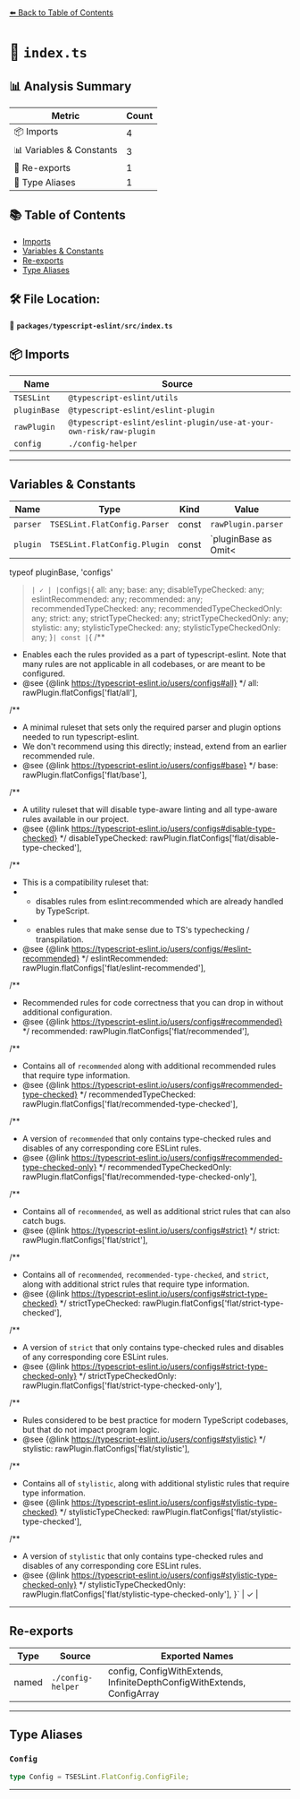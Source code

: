 [⬅️ Back to Table of Contents](../../../index.md)

# 📄 `index.ts`

## 📊 Analysis Summary

| Metric | Count |
|--------|-------|
| 📦 Imports | 4 |
| 📊 Variables & Constants | 3 |
| 🔄 Re-exports | 1 |
| 📑 Type Aliases | 1 |

## 📚 Table of Contents

- [Imports](#imports)
- [Variables & Constants](#variables-constants)
- [Re-exports](#re-exports)
- [Type Aliases](#type-aliases)

## 🛠️ File Location:
📂 **`packages/typescript-eslint/src/index.ts`**

## 📦 Imports

| Name | Source |
|------|--------|
| `TSESLint` | `@typescript-eslint/utils` |
| `pluginBase` | `@typescript-eslint/eslint-plugin` |
| `rawPlugin` | `@typescript-eslint/eslint-plugin/use-at-your-own-risk/raw-plugin` |
| `config` | `./config-helper` |


---

## Variables & Constants

| Name | Type | Kind | Value | Exported |
|------|------|------|-------|----------|
| `parser` | `TSESLint.FlatConfig.Parser` | const | `rawPlugin.parser` | ✓ |
| `plugin` | `TSESLint.FlatConfig.Plugin` | const | `pluginBase as Omit<
  typeof pluginBase,
  'configs'
>` | ✓ |
| `configs` | `{ all: any; base: any; disableTypeChecked: any; eslintRecommended: any; recommended: any; recommendedTypeChecked: any; recommendedTypeCheckedOnly: any; strict: any; strictTypeChecked: any; strictTypeCheckedOnly: any; stylistic: any; stylisticTypeChecked: any; stylisticTypeCheckedOnly: any; }` | const | `{
  /**
   * Enables each the rules provided as a part of typescript-eslint. Note that many rules are not applicable in all codebases, or are meant to be configured.
   * @see {@link https://typescript-eslint.io/users/configs#all}
   */
  all: rawPlugin.flatConfigs['flat/all'],

  /**
   * A minimal ruleset that sets only the required parser and plugin options needed to run typescript-eslint.
   * We don't recommend using this directly; instead, extend from an earlier recommended rule.
   * @see {@link https://typescript-eslint.io/users/configs#base}
   */
  base: rawPlugin.flatConfigs['flat/base'],

  /**
   * A utility ruleset that will disable type-aware linting and all type-aware rules available in our project.
   * @see {@link https://typescript-eslint.io/users/configs#disable-type-checked}
   */
  disableTypeChecked: rawPlugin.flatConfigs['flat/disable-type-checked'],

  /**
   * This is a compatibility ruleset that:
   * - disables rules from eslint:recommended which are already handled by TypeScript.
   * - enables rules that make sense due to TS's typechecking / transpilation.
   * @see {@link https://typescript-eslint.io/users/configs/#eslint-recommended}
   */
  eslintRecommended: rawPlugin.flatConfigs['flat/eslint-recommended'],

  /**
   * Recommended rules for code correctness that you can drop in without additional configuration.
   * @see {@link https://typescript-eslint.io/users/configs#recommended}
   */
  recommended: rawPlugin.flatConfigs['flat/recommended'],

  /**
   * Contains all of `recommended` along with additional recommended rules that require type information.
   * @see {@link https://typescript-eslint.io/users/configs#recommended-type-checked}
   */
  recommendedTypeChecked:
    rawPlugin.flatConfigs['flat/recommended-type-checked'],

  /**
   * A version of `recommended` that only contains type-checked rules and disables of any corresponding core ESLint rules.
   * @see {@link https://typescript-eslint.io/users/configs#recommended-type-checked-only}
   */
  recommendedTypeCheckedOnly:
    rawPlugin.flatConfigs['flat/recommended-type-checked-only'],

  /**
   * Contains all of `recommended`, as well as additional strict rules that can also catch bugs.
   * @see {@link https://typescript-eslint.io/users/configs#strict}
   */
  strict: rawPlugin.flatConfigs['flat/strict'],

  /**
   * Contains all of `recommended`, `recommended-type-checked`, and `strict`, along with additional strict rules that require type information.
   * @see {@link https://typescript-eslint.io/users/configs#strict-type-checked}
   */
  strictTypeChecked: rawPlugin.flatConfigs['flat/strict-type-checked'],

  /**
   * A version of `strict` that only contains type-checked rules and disables of any corresponding core ESLint rules.
   * @see {@link https://typescript-eslint.io/users/configs#strict-type-checked-only}
   */
  strictTypeCheckedOnly: rawPlugin.flatConfigs['flat/strict-type-checked-only'],

  /**
   * Rules considered to be best practice for modern TypeScript codebases, but that do not impact program logic.
   * @see {@link https://typescript-eslint.io/users/configs#stylistic}
   */
  stylistic: rawPlugin.flatConfigs['flat/stylistic'],

  /**
   * Contains all of `stylistic`, along with additional stylistic rules that require type information.
   * @see {@link https://typescript-eslint.io/users/configs#stylistic-type-checked}
   */
  stylisticTypeChecked: rawPlugin.flatConfigs['flat/stylistic-type-checked'],

  /**
   * A version of `stylistic` that only contains type-checked rules and disables of any corresponding core ESLint rules.
   * @see {@link https://typescript-eslint.io/users/configs#stylistic-type-checked-only}
   */
  stylisticTypeCheckedOnly:
    rawPlugin.flatConfigs['flat/stylistic-type-checked-only'],
}` | ✓ |


---

## Re-exports

| Type | Source | Exported Names |
|------|--------|----------------|
| named | `./config-helper` | config, ConfigWithExtends, InfiniteDepthConfigWithExtends, ConfigArray |


---

## Type Aliases

### `Config`

```ts
type Config = TSESLint.FlatConfig.ConfigFile;
```


---